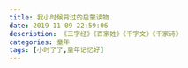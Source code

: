 ```yaml
---
title: 我小时候背过的启蒙读物
date: 2019-11-09 22:59:06
description: 《三字经》《百家姓》《千字文》《千家诗》
categories: 童年
tags: [小时了了,童年记忆好] 
---
```




<!--more-->